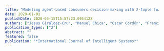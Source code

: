 ```yaml
---
title: "Modeling agent-based consumers decision-making with 2-tuple fuzzy linguistic perceptions"
date: 2020-01-01
publishDate: 2020-05-15T15:57:23.095412Z
authors: ["Jesus Giráldez-Cru", "Manuel Chica", "Oscar Cordón", "Francisco Herrera"]
publication_types: ["2"]
abstract: ""
featured: false
publication: "*International Journal of Intelligent Systems*"
---
```


